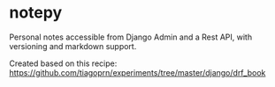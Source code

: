 # notepy 

Personal notes accessible from Django Admin and a Rest API, with versioning and markdown support. 

Created based on this recipe: https://github.com/tiagoprn/experiments/tree/master/django/drf_book
